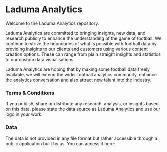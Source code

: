 # Laduma Analytics

Welcome to the Laduma Analytics repository.

Laduma Analytics are committed to bringing insights, new data, and research publicly to enhance the understanding of the game of football. We continue to strive the boundaries of what is possible with football data by providing insights to our clients and customers using various content creation options. These can range from plain straight insights and statistics to our custom data visualisations.

Laduma Analytics are hoping that by making some football data freely available, we will extend the wider football analytics community, enhance the analytics conversation and also attract new talent into the industry.

### Terms & Conditions

If you publish, share or distribute any research, analysis, or insights based on this data, please state the data source as Laduma Analytics and use our logo in your work.

### Data
The data is not provided in any file format but rather accessible through a public application built by us.
You can access it here:  
